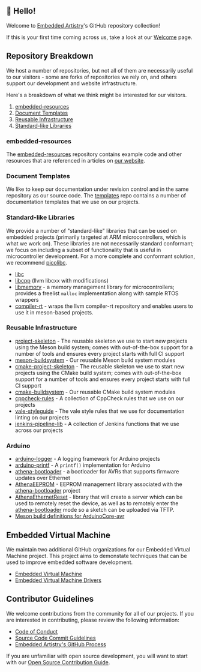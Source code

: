 ## 👋 Hello!

Welcome to [Embedded Artistry](https://embeddedartistry.com)'s GitHub repository collection! 

If this is your first time coming across us, take a look at our [Welcome](https://embeddedartistry.com/first-time-here/) page.

## Repository Breakdown

We host a number of repositories, but not all of them are necessarily useful to our visitors - some are forks of repositories we rely on, and others support our development and website infrastructure. 

Here's a breakdown of what we think might be interested for our visitors.

1. [embedded-resources](#embedded-resources)
2. [Document Templates](#document-templates)
3. [Reusable Infrastructure](#reusable-infrastructure)
4. [Standard-like Libraries](#standard-like-libraries)

### embedded-resources

The [embedded-resources](https://github.com/embeddedartistry/embedded-resources) repository contains example code and other resources that are referenced in articles on [our website](https://embeddedartistry.com).

### Document Templates

We like to keep our documentation under revision control and in the same repository as our source code. The [templates](https://github.com/embeddedartistry/templates) repo contains a number of documentation templates that we use on our projects. 

### Standard-like Libraries

We provide a number of "standard-like" libraries that can be used on embedded projects  (primarily targeted at ARM microcontrollers, which is what we work on). These libraries are not necessarily standard conformant; we focus on including a subset of functionality that is useful in microcontroller development. For a more complete and conformant solution, we recommend [picolibc](https://github.com/picolibc/picolibc).

- [libc](https://github.com/embeddedartistry/libc)
- [libcpp](https://github.com/embeddedartistry/libcpp) (llvm libcxx with modifications)
- [libmemory](https://github.com/embeddedartistry/libmemory) - a memory management library for microcontrollers; provides a freelist `malloc` implementation along with sample RTOS wrappers
- [compiler-rt](https://github.com/embeddedartistry/compiler-rt) -  wraps the llvm compiler-rt repository and enables users to use it in meson-based projects.

### Reusable Infrastructure

 - [project-skeleton](https://github.com/embeddedartistry/project-skeleton) - The reusable skeleton we use to start new projects using the Meson build system; comes with out-of-the-box support for a number of tools and ensures every project starts with full CI support
- [meson-buildsystem](https://github.com/embeddedartistry/meson-buildsystem) - Our reusable Meson build system modules
- [cmake-project-skeleton](https://github.com/embeddedartistry/cmake-project-skeleton) - The reusable skeleton we use to start new projects using the CMake build system; comes with out-of-the-box support for a number of tools  and ensures every project starts with full CI support
- [cmake-buildsystem](https://github.com/embeddedartistry/cmake-buildsystem) - Our reusable CMake build system modules
- [cppcheck-rules](https://github.com/embeddedartistry/cppcheck-rules) - A collection of CppCheck rules that we use on our projects
- [vale-styleguide](https://github.com/embeddedartistry/vale-styleguide) - The vale style rules that we use for documentation linting on our projects
- [jenkins-pipeline-lib](https://github.com/embeddedartistry/jenkins-pipeline-lib) - A collection of Jenkins functions that we use across our projects

### Arduino

- [arduino-logger](https://github.com/embeddedartistry/arduino-logger) - A logging framework for Arduino projects
- [arduino-printf](https://github.com/embeddedartistry/arduino-printf) - A `printf()` implementation for Arduino
- [athena-bootloader](https://github.com/embeddedartistry/athena-bootloader) - a bootloader for AVRs that supports firmware updates over Ethernet
- [AthenaEEPROM](https://github.com/embeddedartistry/AthenaEEPROM) - EEPROM management library associated with the [athena-bootloader](https://github.com/embeddedartistry/athena-bootloader) project
- [AthenaEthernetReset](https://github.com/embeddedartistry/AthenaEthernetReset) -  library that will create a server which can be used to remotely reset the device, as well as to remotely enter the [athena-bootloader](https://github.com/embeddedartistry/athena-bootloader) mode so a sketch can be uploaded via TFTP.
- [Meson build definitions for ArduinoCore-avr](https://github.com/embeddedartistry/arduinocore-avr )

## Embedded Virtual Machine

We maintain two additional GitHub organizations for our Embedded Virtual Machine project. This project aims to demonstate techniques that can be used to improve embedded software development.

- [Embedded Virtual Machine](https://github.com/embvm/)
- [Embedded Virtual Machine Drivers](https://github.com/embvm-drivers)

## Contributor Guidelines

We welcome contributions from the community for all of our projects. If you are interested in contributing, please review the following information:

- [Code of Conduct](https://embeddedartistry.com/fieldatlas/embedded-artistry-code-of-conduct/) 
- [Source Code Commit Guidelines](https://embeddedartistry.com/fieldatlas/source-control-commit-guidelines/)
- [Embedded Artistry's GitHub Process](https://embeddedartistry.com/fieldatlas/embedded-artistrys-github-process/)

If you are unfamiliar with open source development, you will want to start with our [Open Source Contribution Guide](https://embeddedartistry.com/fieldatlas/open-source-contribution-guide/).
